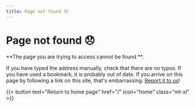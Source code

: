 ```yaml
---
title: Page not found 😞
---
```


# Page not found 😞

**The page you are trying to access cannot be found **.

If you have typed the address manually, check that there are no typos. If you have used a bookmark, it is probably out of date. If you arrive on this page by following a link on this site, that's embarrassing. [Report it to us](mailto:contact@clementbiron.com?Subject=Deadlink)!

{{< button text="Return to home page" href="/" icon="home" class="mt-xl" >}}
